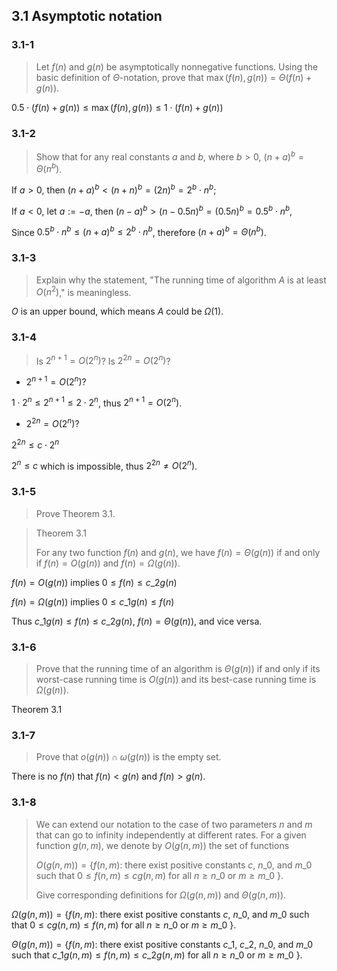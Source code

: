 ## 3.1 Asymptotic notation

### 3.1-1

> Let $f(n)$ and $g(n)$ be asymptotically nonnegative functions. Using the basic definition of $\Theta$-notation, prove that $\max(f(n), g(n)) = \Theta (f(n) + g(n))$.

$0.5 \cdot (f(n) + g(n)) \le \max(f(n), g(n)) \le 1 \cdot (f(n) + g(n))$

### 3.1-2

> Show that for any real constants $a$ and $b$, where $b>0$, $(n+a)^b=\Theta(n^b)$.

If $a > 0$, then $(n + a) ^ b < (n + n) ^ b = (2 n)^b = 2^b \cdot n^b$;

If $a < 0$, let $a := -a$, then $(n - a) ^ b > (n - 0.5n) ^ b = (0.5 n)^b = 0.5^b \cdot n^b$,

Since $0.5^b \cdot n^b \le (n+a)^b \le 2^b \cdot n^b$, therefore $(n+a)^b=\Theta(n^b)$.

### 3.1-3

> Explain why the statement, "The running time of algorithm $A$ is at least $O(n^2)$," is meaningless.

$O$ is an upper bound, which means $A$ could be $\Omega(1)$.

### 3.1-4

> Is $2^{n+1}=O(2^n)$? Is $2^{2n}=O(2^n)$?

* $2^{n+1}=O(2^n)$?

$1 \cdot 2^n \le 2^{n+1} \le 2 \cdot 2^n$, thus $2^{n+1}=O(2^n)$.

* $2^{2n}=O(2^n)$?

$2^{2n} \le c \cdot 2^n$

$2^n \le c$ which is impossible, thus $2^{2n} \ne O(2^n)$.

### 3.1-5

> Prove Theorem 3.1.

> Theorem 3.1
>
> For any two function $f(n)$ and $g(n)$, we have $f(n)=\Theta(g(n))$ if and only if $f(n)=O(g(n))$ and $f(n)=\Omega(g(n))$.

$f(n)=O(g(n))$ implies $0 \le f(n) \le c\_2 g(n)$

$f(n)=\Omega(g(n))$ implies $0 \le c\_1 g(n) \le f(n)$

Thus $c\_1 g(n) \le f(n) \le c\_2 g(n)$, $f(n)=\Theta(g(n))$, and vice versa.

### 3.1-6

> Prove that the running time of an algorithm is $\Theta(g(n))$ if and only if its worst-case running time is $O(g(n))$ and its best-case running time is $\Omega(g(n))$.

Theorem 3.1

### 3.1-7

> Prove that $o(g(n)) \cap \omega(g(n))$ is the empty set.

There is no $f(n)$ that $f(n) < g(n)$ and $f(n) > g(n)$.

### 3.1-8

> We can extend our notation to the case of two parameters $n$ and $m$ that can go to infinity independently at different rates. For a given function $g(n,m)$, we denote by $O(g(n,m))$ the set of functions
>
> $O(g(n,m))=\{f(n,m)$: there exist positive constants $c$, $n\_0$, and $m\_0$ such that $0 \le f(n,m) \le c g(n,m)$ for all $n \ge n\_0$ or $m \ge m\_0$ $\}$.
>
> Give corresponding definitions for $\Omega(g(n,m))$ and $\Theta(g(n,m))$.


$\Omega(g(n,m))=\{f(n,m)$: there exist positive constants $c$, $n\_0$, and $m\_0$ such that $0 \le c g(n,m) \le f(n,m)$ for all $n \ge n\_0$ or $m \ge m\_0$ $\}$.

$\Theta(g(n,m))=\{f(n,m)$: there exist positive constants $c\_1$, $c\_2$, $n\_0$, and $m\_0$ such that $c\_1 g(n,m) \le f(n,m) \le c\_2 g(n,m)$ for all $n \ge n\_0$ or $m \ge m\_0$ $\}$.
